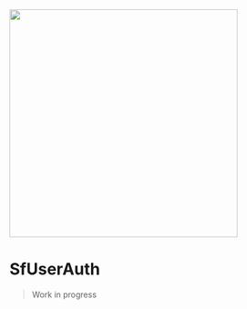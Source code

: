 <img src="https://superflows-images.s3.ap-south-1.amazonaws.com/superflows_logo_gray_c2c.png" width="400"/>

# SfUserAuth

> Work in progress

<br />



